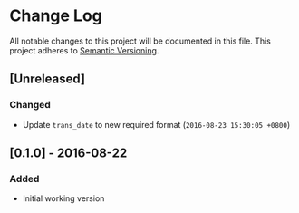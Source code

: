 # Change Log
All notable changes to this project will be documented in this file.
This project adheres to [Semantic Versioning](http://semver.org/).

## [Unreleased]
### Changed
- Update `trans_date` to new required format (`2016-08-23 15:30:05 +0800`)

## [0.1.0] - 2016-08-22
### Added
- Initial working version
